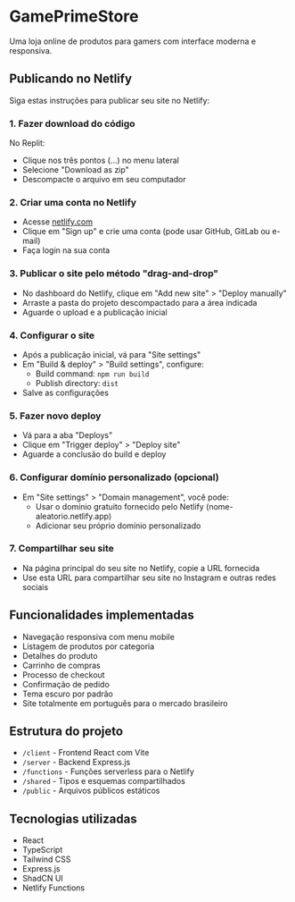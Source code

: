 # GamePrimeStore

Uma loja online de produtos para gamers com interface moderna e responsiva.

## Publicando no Netlify

Siga estas instruções para publicar seu site no Netlify:

### 1. Fazer download do código

No Replit:
- Clique nos três pontos (...) no menu lateral
- Selecione "Download as zip"
- Descompacte o arquivo em seu computador

### 2. Criar uma conta no Netlify

- Acesse [netlify.com](https://www.netlify.com/)
- Clique em "Sign up" e crie uma conta (pode usar GitHub, GitLab ou e-mail)
- Faça login na sua conta

### 3. Publicar o site pelo método "drag-and-drop"

- No dashboard do Netlify, clique em "Add new site" > "Deploy manually"
- Arraste a pasta do projeto descompactado para a área indicada
- Aguarde o upload e a publicação inicial

### 4. Configurar o site

- Após a publicação inicial, vá para "Site settings" 
- Em "Build & deploy" > "Build settings", configure:
  - Build command: `npm run build`
  - Publish directory: `dist`
- Salve as configurações

### 5. Fazer novo deploy

- Vá para a aba "Deploys"
- Clique em "Trigger deploy" > "Deploy site"
- Aguarde a conclusão do build e deploy

### 6. Configurar domínio personalizado (opcional)

- Em "Site settings" > "Domain management", você pode:
  - Usar o domínio gratuito fornecido pelo Netlify (nome-aleatorio.netlify.app)
  - Adicionar seu próprio domínio personalizado

### 7. Compartilhar seu site

- Na página principal do seu site no Netlify, copie a URL fornecida
- Use esta URL para compartilhar seu site no Instagram e outras redes sociais

## Funcionalidades implementadas

- Navegação responsiva com menu mobile
- Listagem de produtos por categoria
- Detalhes do produto
- Carrinho de compras
- Processo de checkout
- Confirmação de pedido
- Tema escuro por padrão
- Site totalmente em português para o mercado brasileiro

## Estrutura do projeto

- `/client` - Frontend React com Vite
- `/server` - Backend Express.js
- `/functions` - Funções serverless para o Netlify
- `/shared` - Tipos e esquemas compartilhados
- `/public` - Arquivos públicos estáticos

## Tecnologias utilizadas

- React
- TypeScript
- Tailwind CSS
- Express.js
- ShadCN UI
- Netlify Functions
